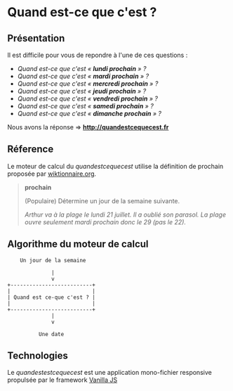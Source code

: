 Quand est-ce que c'est ?
========================

## Présentation

Il est difficile pour vous de repondre à l'une de ces questions :

* *Quand est-ce que c'est « **lundi prochain** » ?*
* *Quand est-ce que c'est « **mardi prochain** » ?*
* *Quand est-ce que c'est « **mercredi prochain** » ?*
* *Quand est-ce que c'est « **jeudi prochain** » ?*
* *Quand est-ce que c'est « **vendredi prochain** » ?*
* *Quand est-ce que c'est « **samedi prochain** » ?*
* *Quand est-ce que c'est « **dimanche prochain** » ?*

Nous avons la réponse ⇒ **http://quandestcequecest.fr**

## Réference

Le moteur de calcul du *quandestcequecest* utilise la définition de prochain proposée par [wiktionnaire.org](https://fr.wiktionary.org/wiki/prochain).

> **prochain**
>
> (Populaire) Détermine un jour de la semaine suivante.
>
> *Arthur va à la plage le lundi 21 juillet. Il a oublié son parasol. La plage ouvre seulement mardi prochain donc le 29 (pas le 22).*

## Algorithme du moteur de calcul

  

        Un jour de la semaine
        
                  |
                  v
    +--------------------------+
    |                          |
    | Quand est ce-que c'est ? |
    |                          |
    +--------------------------+
                  |
                  v
                  
              Une date
          

## Technologies

Le *quandestestcequecest* est une application mono-fichier responsive propulsée par le framework [Vanilla JS](http://vanilla-js.com/)

